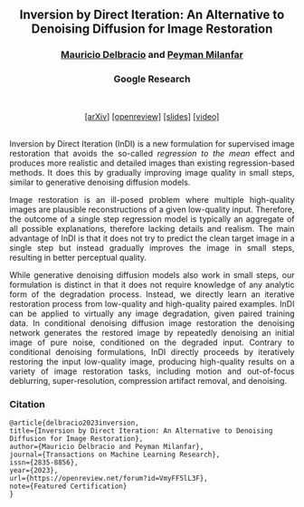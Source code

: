 <div align="center">
<h2>Inversion by Direct Iteration: An Alternative to Denoising Diffusion for Image Restoration</h2>

<h3><a href="https://mdelbra.github.io/">Mauricio Delbracio</a> and <a href="http://milanfar.org">Peyman Milanfar</a></h3>
<h3>Google Research</h3><br>

<a href="https://arxiv.org/abs/2303.11435">[arXiv]</a>
<a href="https://openreview.net/forum?id=VmyFF5lL3F">[openreview]</a>
<a href="https://docs.google.com/presentation/d/1i2h65EFn_pvAe3Jk1a7_bsx4z1enxmPcZtziE2ytOnc/edit?resourcekey=0-6onZxKGPM6obo1uVkH-pQQ#slide=id.g209adefda4f_2_4905">[slides]</a>
<a href="https://www.youtube.com/watch?v=_VfyR9ChOFk">[video]</a><br><br>

</div>

<p align="justify">
Inversion by Direct Iteration (InDI) is a new formulation for supervised image restoration that avoids the so-called <em>regression to the mean</em> effect and produces more realistic and detailed images than existing regression-based methods. It does this by gradually improving image quality in small steps, similar to generative denoising diffusion models.
</p>

<p align="justify">
Image restoration is an ill-posed problem where multiple high-quality images are plausible reconstructions of a given low-quality input. Therefore, the outcome of a single step regression model is typically  an aggregate of all possible explanations, therefore lacking details and realism. The main advantage of InDI is that it does not try to predict the clean target image in a single step but instead gradually improves the image in small steps, resulting in better perceptual quality.
</p>

<p align="justify">
While generative denoising diffusion models also work in small steps, our formulation is distinct in that it does not require knowledge of any analytic form of the degradation process. Instead, we directly learn an iterative restoration process from low-quality and high-quality paired examples. InDI can be applied to virtually any image degradation, given paired training data. In conditional denoising diffusion image restoration the denoising network generates the restored image by repeatedly denoising an initial image of pure noise, conditioned on the degraded input. Contrary to conditional denoising formulations, InDI directly proceeds by iteratively restoring the input low-quality image, producing high-quality results on a variety of image restoration tasks, including motion and out-of-focus deblurring, super-resolution, compression artifact removal, and denoising.
</p>


### Citation

```
@article{delbracio2023inversion,
title={Inversion by Direct Iteration: An Alternative to Denoising Diffusion for Image Restoration},
author={Mauricio Delbracio and Peyman Milanfar},
journal={Transactions on Machine Learning Research},
issn={2835-8856},
year={2023},
url={https://openreview.net/forum?id=VmyFF5lL3F},
note={Featured Certification}
}
```
